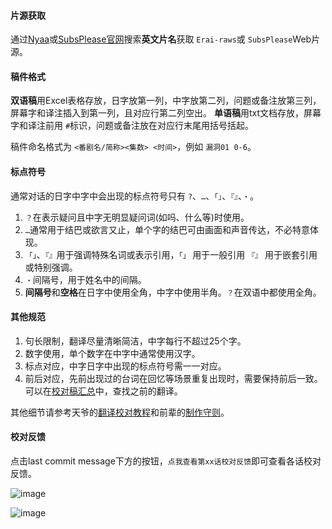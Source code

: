 #### 片源获取

通过[Nyaa](https://nyaa.si/)或[SubsPlease官网](https://subsplease.org/)搜索**英文片名**获取 `Erai-raws`或 `SubsPlease`Web片源。

#### 稿件格式

**双语稿**用Excel表格存放，日字放第一列，中字放第二列，问题或备注放第三列，屏幕字和译注插入到第一列，且对应行第二列空出。
**单语稿**用txt文档存放，屏幕字和译注前用 `#`标识，问题或备注放在对应行末尾用括号括起。

稿件命名格式为 `<番剧名/简称><集数> <时间>`，例如 `漏洞01 0-6`。

#### 标点符号

通常对话的日字中字中会出现的标点符号只有 `?`、`…`、`「」`、`『』`、`・`。

1. `？`在表示疑问且中字无明显疑问词(如吗、什么等)时使用。
2. `…`通常用于结巴或欲言又止，单个字的结巴可由画面和声音传达，不必特意体现。
3. `「」`、`『』`用于强调特殊名词或表示引用，`「」` 用于一般引用 `『』` 用于嵌套引用或特别强调。
4. `・`间隔号，用于姓名中的间隔。
5. **间隔号**和**空格**在日字中使用全角，中字中使用半角。`？`在双语中都使用全角。

#### 其他规范

1. 句长限制，翻译尽量清晰简洁，中字每行不超过25个字。
2. 数字使用，单个数字在中字中通常使用汉字。
3. 标点对应，中字日字中出现的标点符号需一一对应。
4. 前后对应，先前出现过的台词在回忆等场景重复出现时，需要保持前后一致。可以在[校对稿汇总](https://github.com/xjaceyx/Nekomoe_xjaceyx/blob/main/Konosuba/%E6%A0%A1%E5%AF%B9%E7%A8%BF%E6%B1%87%E6%80%BB.txt)中，查找之前的翻译。

其他细节请参考天爷的[翻译校对教程](https://github.com/yangtianLH/Nekomoe_Yangtian/wiki)和前辈的[制作守则](https://github.com/Nekomoekissaten-SUB/Nekomoekissaten-Subs/wiki)。

#### 校对反馈

点击last commit message下方的按钮，`点我查看第xx话校对反馈`即可查看各话校对反馈。

![image](https://github.com/xjaceyx/Nekomoe_xjaceyx/assets/159934552/ebf57c29-5c9e-4bfa-a492-f0c54b85e2d7)

![image](https://github.com/xjaceyx/Nekomoe_xjaceyx/assets/159934552/f70217fd-598c-4316-bb47-9bedd2413f0b)
